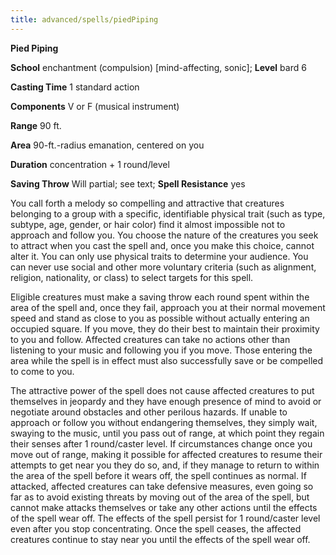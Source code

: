```yaml
---
title: advanced/spells/piedPiping
---
```

 **Pied Piping**

**School** enchantment (compulsion) [mind-affecting, sonic]; **Level** bard 6

**Casting Time** 1 standard action

**Components** V or F (musical instrument)

**Range** 90 ft.

**Area** 90-ft.-radius emanation, centered on you

**Duration** concentration + 1 round/level

**Saving Throw** Will partial; see text; **Spell Resistance** yes

You call forth a melody so compelling and attractive that creatures belonging to a group with a specific, identifiable physical trait (such as type, subtype, age, gender, or hair color) find it almost impossible not to approach and follow you. You choose the nature of the creatures you seek to attract when you cast the spell and, once you make this choice, cannot alter it. You can only use physical traits to determine your audience. You can never use social and other more voluntary criteria (such as alignment, religion, nationality, or class) to select targets for this spell.

Eligible creatures must make a saving throw each round spent within the area of the spell and, once they fail, approach you at their normal movement speed and stand as close to you as possible without actually entering an occupied square. If you move, they do their best to maintain their proximity to you and follow. Affected creatures can take no actions other than listening to your music and following you if you move. Those entering the area while the spell is in effect must also successfully save or be compelled to come to you.

The attractive power of the spell does not cause affected creatures to put themselves in jeopardy and they have enough presence of mind to avoid or negotiate around obstacles and other perilous hazards. If unable to approach or follow you without endangering themselves, they simply wait, swaying to the music, until you pass out of range, at which point they regain their senses after 1 round/caster level. If circumstances change once you move out of range, making it possible for affected creatures to resume their attempts to get near you they do so, and, if they manage to return to within the area of the spell before it wears off, the spell continues as normal. If attacked, affected creatures can take defensive measures, even going so far as to avoid existing threats by moving out of the area of the spell, but cannot make attacks themselves or take any other actions until the effects of the spell wear off. The effects of the spell persist for 1 round/caster level even after you stop concentrating. Once the spell ceases, the affected creatures continue to stay near you until the effects of the spell wear off.

